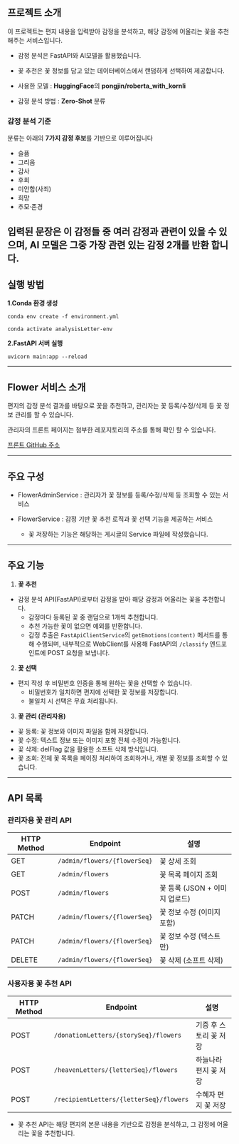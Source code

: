 ## 프로젝트 소개
이 프로젝트는 편지 내용을 입력받아 감정을 분석하고, 
해당 감정에 어울리는 꽃을 추천해주는 서비스입니다.

- 감정 분석은 FastAPI와 AI모델을 활용했습니다.
- 꽃 추천은 꽃 정보를 담고 있는 데이터베이스에서 랜덤하게 선택하여 제공합니다.


- 사용한 모델 : **HuggingFace**의 **pongjin/roberta_with_kornli**
- 감정 분석 방법 : **Zero-Shot** 분류
  
### 감정 분석 기준 
분류는 아래의 **7가지 감정 후보**를 기반으로 이루어집니다
- 슬픔
- 그리움
- 감사
- 후회
- 미안함(사죄)
- 희망
- 추모·존경
 
입력된 문장은 이 감정들 중 여러 감정과 관련이 있을 수 있으며,
AI 모델은 그중 **가장 관련 있는 감정 2개**를 반환 합니다.
---
## 실행 방법

**1.Conda 환경 생성**
````
conda env create -f environment.yml

conda activate analysisLetter-env
````
**2.FastAPI 서버 실행**
````
uvicorn main:app --reload
````
---
## Flower 서비스 소개
편지의 감정 분석 결과를 바탕으로 꽃을 추천하고,
관리자는 꽃 등록/수정/삭제 등 꽃 정보 관리를 할 수 있습니다.

관리자의 프론트 페이지는 첨부한 레포지토리의 주소를 통해 확인 할 수 있습니다.

[프론트 GitHub 주소](https://github.com/ByeongWoo99/Admin_Flower_Service)

---
## 주요 구성
- FlowerAdminService : 관리자가 꽃 정보를 등록/수정/삭제 등 조회할 수 있는 서비스


- FlowerService : 감정 기반 꽃 추천 로직과 꽃 선택 기능을 제공하는 서비스
  - 꽃 저장하는 기능은 해당하는 게시글의 Service 파일에 작성했습니다.

---
## 주요 기능

1. **꽃 추천**
- 감정 분석 API(FastAPI)로부터 감정을 받아 해당 감정과 어울리는 꽃을 추천합니다.
  - 감정마다 등록된 꽃 중 랜덤으로 1개씩 추천합니다.
  - 추천 가능한 꽃이 없으면 예외를 반환합니다.
  - 감정 추출은 `FastApiClientService`의 `getEmotions(content)` 메서드를 통해 수행되며, 내부적으로 WebClient를 사용해 FastAPI의 `/classify` 엔드포인트에 POST 요청을 보냅니다.
  
2. **꽃 선택**
- 편지 작성 후 비밀번호 인증을 통해 원하는 꽃을 선택할 수 있습니다.
  - 비밀번호가 일치하면 편지에 선택한 꽃 정보를 저장합니다.
  - 불일치 시 선택은 무효 처리됩니다.

3. **꽃 관리 (관리자용)**
- 꽃 등록: 꽃 정보와 이미지 파일을 함께 저장합니다.
- 꽃 수정: 텍스트 정보 또는 이미지 포함 전체 수정이 가능합니다.
- 꽃 삭제: delFlag 값을 활용한 소프트 삭제 방식입니다.
- 꽃 조회: 전체 꽃 목록을 페이징 처리하여 조회하거나, 개별 꽃 정보를 조회할 수 있습니다.

---
## API 목록
###  관리자용 꽃 관리 API

| HTTP Method | Endpoint                      | 설명                           | 
|-------------|-------------------------------|--------------------------------|
| GET         | `/admin/flowers/{flowerSeq}`  | 꽃 상세 조회                    |
| GET         | `/admin/flowers`              | 꽃 목록 페이지 조회             |
| POST        | `/admin/flowers`              | 꽃 등록 (JSON + 이미지 업로드)  |
| PATCH       | `/admin/flowers/{flowerSeq}`  | 꽃 정보 수정 (이미지 포함)     |
| PATCH       | `/admin/flowers/{flowerSeq}`  | 꽃 정보 수정 (텍스트만)        |
| DELETE      | `/admin/flowers/{flowerSeq}`  | 꽃 삭제 (소프트 삭제)          |

### 사용자용 꽃 추천 API

| HTTP Method | Endpoint                                       | 설명            |
|-------------|------------------------------------------------|---------------|
| POST        | `/donationLetters/{storySeq}/flowers`          | 기증 후 스토리 꽃 저장 |
| POST        | `/heavenLetters/{letterSeq}/flowers`           | 하늘나라 편지 꽃 저장  |
| POST        | `/recipientLetters/{letterSeq}/flowers`        | 수혜자 편지 꽃 저장   |

- 꽃 추천 API는 해당 편지의 본문 내용을 기반으로 감정을 분석하고, 그 감정에 어울리는 꽃을 추천합니다.